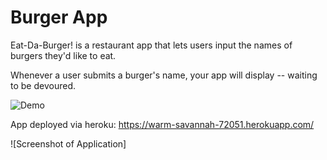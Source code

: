 # Burger App
Eat-Da-Burger! is a restaurant app that lets users input the names of burgers they'd like to eat.

Whenever a user submits a burger's name, your app will display -- waiting to be devoured.

![Demo](./BurgerApp.gif)

App deployed via heroku: https://warm-savannah-72051.herokuapp.com/

![Screenshot of Application] 
